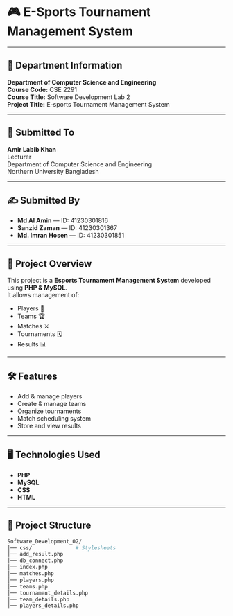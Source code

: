 # 🎮 E-Sports Tournament Management System

---

## 🏫 Department Information
**Department of Computer Science and Engineering**  
**Course Code:** CSE 2291  
**Course Title:** Software Development Lab 2  
**Project Title:** E-sports Tournament Management System  

---

## 📌 Submitted To
**Amir Labib Khan**  
Lecturer  
Department of Computer Science and Engineering  
Northern University Bangladesh  

---

## ✍️ Submitted By
- **Md Al Amin** — ID: 41230301816  
- **Sanzid Zaman** — ID: 41230301367  
- **Md. Imran Hosen** — ID: 41230301851  

---

## 🚀 Project Overview
This project is a **Esports Tournament Management System** developed using **PHP & MySQL**.  
It allows management of:
- Players 👤
- Teams 🏆
- Matches ⚔️
- Tournaments 🗓️
- Results 📊

---

## 🛠️ Features
- Add & manage players
- Create & manage teams
- Organize tournaments
- Match scheduling system
- Store and view results

---

## 🖥️ Technologies Used
- **PHP**
- **MySQL**
- **CSS**
- **HTML**

---

## 📂 Project Structure
```bash
Software_Development_02/
│── css/              # Stylesheets
│── add_result.php
│── db_connect.php
│── index.php
│── matches.php
│── players.php
│── teams.php
│── tournament_details.php
│── team_details.php
│── players_details.php

